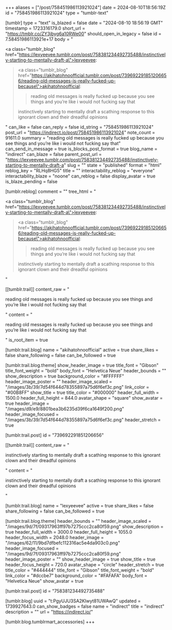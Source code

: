 +++
aliases = ["/post/758451986113921024"]
date = 2024-08-10T18:56:19Z
id = "758451986113921024"
type = "tumblr-text"

[tumblr]
type = "text"
is_blazed = false
date = "2024-08-10 18:56:19 GMT"
timestamp = 1723316179.0
short_url = "https://tmblr.co/ZY3jbyg6a10RWe00"
should_open_in_legacy = false
id = 7.58451986113921e+17
body = "<p><a class=\"tumblr_blog\" href=\"https://lexyeevee.tumblr.com/post/758381234492735488/instinctively-starting-to-mentally-draft-a\">lexyeevee</a>:</p><blockquote><p><a class=\"tumblr_blog\" href=\"https://akihatohnoofficial.tumblr.com/post/739692291851206656/reading-old-messages-is-really-fucked-up-because\">akihatohnoofficial</a>:</p><blockquote><p>reading old messages is really fucked up because you see things and you’re like i would not fucking say that</p></blockquote><p>instinctively starting to mentally draft a scathing response to this ignorant clown and their dreadful opinions</p></blockquote>"
can_like = false
can_reply = false
id_string = "758451986113921024"
post_url = "https://indirect.io/post/758451986113921024"
note_count = 91611.0
summary = "reading old messages is really fucked up because you see things and you’re like i would not fucking say that"
can_send_in_message = true
is_blocks_post_format = true
blog_name = "indirect"
can_blaze = false
parent_post_url = "https://lexyeevee.tumblr.com/post/758381234492735488/instinctively-starting-to-mentally-draft-a"
slug = ""
state = "published"
format = "html"
reblog_key = "RLHq8HG5"
title = ""
interactability_reblog = "everyone"
interactability_blaze = "noone"
can_reblog = false
display_avatar = true
is_blaze_pending = false

[tumblr.reblog]
comment = ""
tree_html = "<p><a class=\"tumblr_blog\" href=\"https://lexyeevee.tumblr.com/post/758381234492735488/instinctively-starting-to-mentally-draft-a\">lexyeevee</a>:</p><blockquote><p><a class=\"tumblr_blog\" href=\"https://akihatohnoofficial.tumblr.com/post/739692291851206656/reading-old-messages-is-really-fucked-up-because\">akihatohnoofficial</a>:</p><blockquote><p>reading old messages is really fucked up because you see things and you’re like i would not fucking say that</p></blockquote><p>instinctively starting to mentally draft a scathing response to this ignorant clown and their dreadful opinions</p></blockquote>"

[[tumblr.trail]]
content_raw = "<p>reading old messages is really fucked up because you see things and you’re like i would not fucking say that</p>"
content = "<p>reading old messages is really fucked up because you see things and you&rsquo;re like i would not fucking say that</p>"
is_root_item = true

[tumblr.trail.blog]
name = "akihatohnoofficial"
active = true
share_likes = false
share_following = false
can_be_followed = true

[tumblr.trail.blog.theme]
show_header_image = true
title_font = "Gibson"
title_font_weight = "bold"
body_font = "Helvetica Neue"
header_bounds = ""
show_description = true
background_color = "#FFFFFF"
header_image_poster = ""
header_image_scaled = "/images/3b/39/7d54f644d78355897a75d6f6ef3c.png"
link_color = "#00B8FF"
show_title = true
title_color = "#000000"
header_full_width = 1500.0
header_full_height = 844.0
avatar_shape = "square"
show_avatar = true
header_image = "/images/d9/e9/8801bea3b6235d39f6ca1649f200.png"
header_image_focused = "/images/3b/39/7d54f644d78355897a75d6f6ef3c.png"
header_stretch = true

[tumblr.trail.post]
id = "739692291851206656"

[[tumblr.trail]]
content_raw = "<p>instinctively starting to mentally draft a scathing response to this ignorant clown and their dreadful opinions</p>"
content = "<p>instinctively starting to mentally draft a scathing response to this ignorant clown and their dreadful opinions</p>"

[tumblr.trail.blog]
name = "lexyeevee"
active = true
share_likes = false
share_following = false
can_be_followed = true

[tumblr.trail.blog.theme]
header_bounds = ""
header_image_scaled = "/images/9d/7f/09317963ff97b7275ccc2ca80f59.png"
show_description = true
header_full_width = 3000.0
header_full_height = 1055.0
header_focus_width = 2048.0
header_image = "/images/62/11/9bd7dfbefc112316ac5e4da903c0.png"
header_image_focused = "/images/9d/7f/09317963ff97b7275ccc2ca80f59.png"
header_image_poster = ""
show_header_image = true
show_title = true
header_focus_height = 720.0
avatar_shape = "circle"
header_stretch = true
title_color = "#444444"
title_font = "Gibson"
title_font_weight = "bold"
link_color = "#dccbe7"
background_color = "#FAFAFA"
body_font = "Helvetica Neue"
show_avatar = true

[tumblr.trail.post]
id = "758381234492735488"

[tumblr.blog]
uuid = "t:PgyUJU3SA2Klwyt81UWAwQ"
updated = 1739927643.0
can_show_badges = false
name = "indirect"
title = "indirect"
description = ""
url = "https://indirect.io/"

[tumblr.blog.tumblrmart_accessories]
+++
